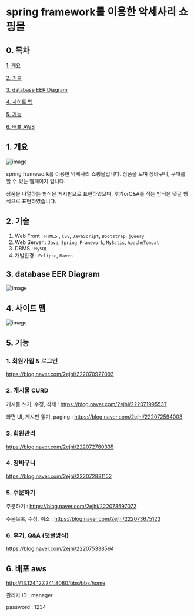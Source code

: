 # spring framework를 이용한 악세사리 쇼핑몰 

## 0. 목차

[1. 개요](#1-개요)

[2. 기술](#2-기술)

[3. database EER Diagram](#3-database-eer-diagram)

[4. 사이트 맵](#4-사이트-맵)

[5. 기능](#5-기능)

[6. 배포 AWS](#6-배포-AWS)


## 1. 개요

![image](https://user-images.githubusercontent.com/58822916/92574215-c8d16f00-f2c1-11ea-9659-65f67c821fc8.png)


spring framework를 이용한 악세사리 쇼핑몰입니다.
상품을 보며 장바구니, 구매를 할 수 있는 웹페이지 입니다.

상품을 나열하는 형식은 게시판으로 표현하였으며, 후기orQ&A를 적는 방식은 댓글 형식으로 표현하였습니다. 


## 2. 기술
1. Web Front : `HTML5` , `CSS`, `JavaScript`, `Bootstrap`, `jQuery`
2. Web Server :  `Java`, `Spring Framework`, `MyBatis`, `ApacheTomcat`
3. DBMS : `MySQL`
4. 개발환경 : `Eclipse`, `Maven`



## 3. database EER Diagram
![image](https://user-images.githubusercontent.com/58822916/91158601-d8698900-e701-11ea-8395-30ce84e891fb.png)



## 4. 사이트 맵
![image](https://user-images.githubusercontent.com/58822916/91177059-27bdb280-e71e-11ea-90d9-2489e8b8a53d.png)



## 5. 기능
### 1. 회원가입 & 로그인
https://blog.naver.com/2ejhi/222070927093
### 2. 게시물 CURD
게시물 쓰기, 수정, 삭제 : https://blog.naver.com/2ejhi/222071995537

화면 UI, 게시판 읽기, paging : https://blog.naver.com/2ejhi/222072594003
### 3. 회원관리
https://blog.naver.com/2ejhi/222072780335
### 4. 장바구니
https://blog.naver.com/2ejhi/222072881152
### 5. 주문하기
주문하기 : https://blog.naver.com/2ejhi/222073597072

주문목록, 수정, 취소 : https://blog.naver.com/2ejhi/222073675123
### 6. 후기, Q&A (댓글방식)
https://blog.naver.com/2ejhi/222075338564



## 6. 배포 aws

http://13.124.127.241:8080/bbs/bbs/home

관리자 
ID : manager

password : 1234
